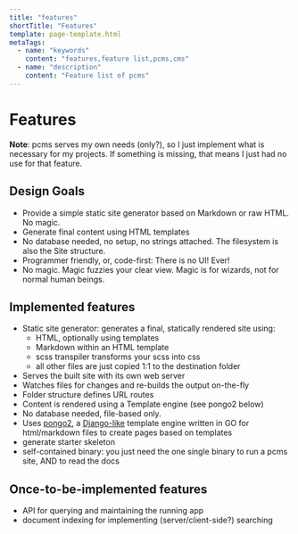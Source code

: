 ```yaml
---
title: "features"
shortTitle: "Features"
template: page-template.html
metaTags:
  - name: "keywords"
    content: "features,feature list,pcms,cms"
  - name: "description"
    content: "Feature list of pcms"
---
```

# Features

**Note**: pcms serves my own needs (only?), so I just implement what is necessary for my projects. If something is missing, that means I just had no use for that feature.

## Design Goals

* Provide a simple static site generator based on Markdown or raw HTML. No magic.
* Generate final content using HTML templates
* No database needed, no setup, no strings attached. The filesystem is also the Site structure.
* Programmer friendly, or, code-first: There is no UI! Ever!
* No magic. Magic fuzzies your clear view. Magic is for wizards, not for normal human beings.

## Implemented features

* Static site generator: generates a final, statically rendered site using:
  * HTML, optionally using templates
  * Markdown within an HTML template
  * scss transpiler transforms your scss into css
  * all other files are just copied 1:1 to the destination folder
* Serves the built site with its own web server
* Watches files for changes and re-builds the output on-the-fly
* Folder structure defines URL routes
* Content is rendered using a Template engine (see pongo2 below)
* No database needed, file-based only.
* Uses [pongo2](https://github.com/flosch/pongo2), a [Django-like](https://docs.djangoproject.com/en/4.0/topics/templates/) template engine written in GO for html/markdown files to create pages based on templates
* generate starter skeleton
* self-contained binary: you just need the one single binary to run a pcms site, AND to read the docs


## Once-to-be-implemented features

* API for querying and maintaining the running app
* document indexing for implementing (server/client-side?) searching
